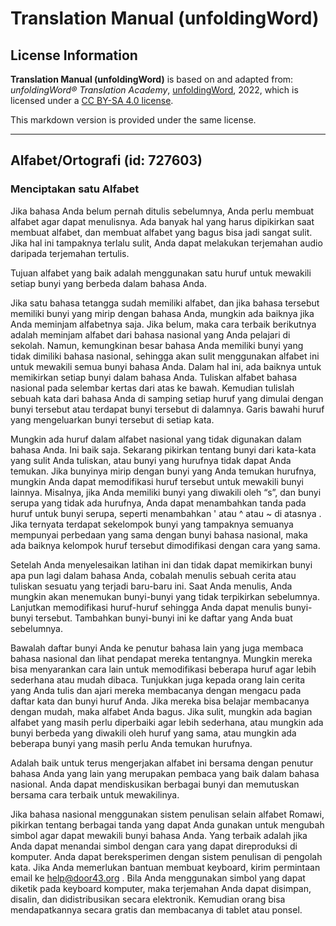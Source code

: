 # Translation Manual (unfoldingWord)

## License Information

**Translation Manual (unfoldingWord)** is based on and adapted from: _unfoldingWord® Translation Academy_, [unfoldingWord](https://unfoldingword.org/utw), 2022, which is licensed under a [CC BY-SA 4.0 license](https://creativecommons.org/licenses/by-sa/4.0/legalcode.en).

This markdown version is provided under the same license.



--------------------------------

## Alfabet/Ortografi (id: 727603)

### Menciptakan satu Alfabet

Jika bahasa Anda belum pernah ditulis sebelumnya, Anda perlu membuat alfabet agar dapat menulisnya. Ada banyak hal yang harus dipikirkan saat membuat alfabet, dan membuat alfabet yang bagus bisa jadi sangat sulit. Jika hal ini tampaknya terlalu sulit, Anda dapat melakukan terjemahan audio daripada terjemahan tertulis.

Tujuan alfabet yang baik adalah menggunakan satu huruf untuk mewakili setiap bunyi yang berbeda dalam bahasa Anda.

Jika satu bahasa tetangga sudah memiliki alfabet, dan jika bahasa tersebut memiliki bunyi yang mirip dengan bahasa Anda, mungkin ada baiknya jika Anda meminjam alfabetnya saja. Jika belum, maka cara terbaik berikutnya adalah meminjam alfabet dari bahasa nasional yang Anda pelajari di sekolah. Namun, kemungkinan besar bahasa Anda memiliki bunyi yang tidak dimiliki bahasa nasional, sehingga akan sulit menggunakan alfabet ini untuk mewakili semua bunyi bahasa Anda. Dalam hal ini, ada baiknya untuk memikirkan setiap bunyi dalam bahasa Anda. Tuliskan alfabet bahasa nasional pada selembar kertas dari atas ke bawah. Kemudian tulislah sebuah kata dari bahasa Anda di samping setiap huruf yang dimulai dengan bunyi tersebut atau terdapat bunyi tersebut di dalamnya. Garis bawahi huruf yang mengeluarkan bunyi tersebut di setiap kata.

Mungkin ada huruf dalam alfabet nasional yang tidak digunakan dalam bahasa Anda. Ini baik saja. Sekarang pikirkan tentang bunyi dari kata\-kata yang sulit Anda tuliskan, atau bunyi yang hurufnya tidak dapat Anda temukan. Jika bunyinya mirip dengan bunyi yang Anda temukan hurufnya, mungkin Anda dapat memodifikasi huruf tersebut untuk mewakili bunyi lainnya. Misalnya, jika Anda memiliki bunyi yang diwakili oleh “s”, dan bunyi serupa yang tidak ada hurufnya, Anda dapat menambahkan tanda pada huruf untuk bunyi serupa, seperti menambahkan ' atau ^ atau \~ di atasnya . Jika ternyata terdapat sekelompok bunyi yang tampaknya semuanya mempunyai perbedaan yang sama dengan bunyi bahasa nasional, maka ada baiknya kelompok huruf tersebut dimodifikasi dengan cara yang sama.

Setelah Anda menyelesaikan latihan ini dan tidak dapat memikirkan bunyi apa pun lagi dalam bahasa Anda, cobalah menulis sebuah cerita atau tuliskan sesuatu yang terjadi baru\-baru ini. Saat Anda menulis, Anda mungkin akan menemukan bunyi\-bunyi yang tidak terpikirkan sebelumnya. Lanjutkan memodifikasi huruf\-huruf sehingga Anda dapat menulis bunyi\-bunyi tersebut. Tambahkan bunyi\-bunyi ini ke daftar yang Anda buat sebelumnya.

Bawalah daftar bunyi Anda ke penutur bahasa lain yang juga membaca bahasa nasional dan lihat pendapat mereka tentangnya. Mungkin mereka bisa menyarankan cara lain untuk memodifikasi beberapa huruf agar lebih sederhana atau mudah dibaca. Tunjukkan juga kepada orang lain cerita yang Anda tulis dan ajari mereka membacanya dengan mengacu pada daftar kata dan bunyi huruf Anda. Jika mereka bisa belajar membacanya dengan mudah, maka alfabet Anda bagus. Jika sulit, mungkin ada bagian alfabet yang masih perlu diperbaiki agar lebih sederhana, atau mungkin ada bunyi berbeda yang diwakili oleh huruf yang sama, atau mungkin ada beberapa bunyi yang masih perlu Anda temukan hurufnya.

Adalah baik untuk terus mengerjakan alfabet ini bersama dengan penutur bahasa Anda yang lain yang merupakan pembaca yang baik dalam bahasa nasional. Anda dapat mendiskusikan berbagai bunyi dan memutuskan bersama cara terbaik untuk mewakilinya.

Jika bahasa nasional menggunakan sistem penulisan selain alfabet Romawi, pikirkan tentang berbagai tanda yang dapat Anda gunakan untuk mengubah simbol agar dapat mewakili bunyi bahasa Anda. Yang terbaik adalah jika Anda dapat menandai simbol dengan cara yang dapat direproduksi di komputer. Anda dapat bereksperimen dengan sistem penulisan di pengolah kata. Jika Anda memerlukan bantuan membuat keyboard, kirim permintaan email ke [help@door43\.org](mailto:help@door43.org) . Bila Anda menggunakan simbol yang dapat diketik pada keyboard komputer, maka terjemahan Anda dapat disimpan, disalin, dan didistribusikan secara elektronik. Kemudian orang bisa mendapatkannya secara gratis dan membacanya di tablet atau ponsel.


